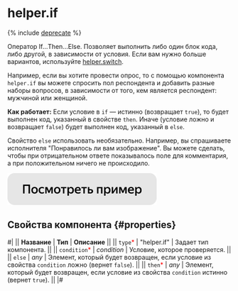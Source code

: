 # helper.if

{% include [deprecate](../../_includes/deprecate.md) %}

Оператор If...Then...Else. Позволяет выполнить либо один блок кода, либо другой, в зависимости от условия. Если вам нужно больше вариантов, используйте [helper.switch](helper.switch.md).

Например, если вы хотите провести опрос, то с помощью компонента `helper.if` вы можете спросить пол респондента и добавить разные наборы вопросов, в зависимости от того, кем является респондент: мужчиной или женщиной.

**Как работает:**
Если условие в `if` — истинно (возвращает `true`), то будет выполнен код, указанный в свойстве `then`. Иначе (условие ложно и возвращает `false`) будет выполнен код, указанный в `else`.

Свойство `else` использовать необязательно. Например, вы спрашиваете исполнителя "Понравилось ли вам изображение". Вы можете сделать, чтобы при отрицательном ответе показывалось поле для комментария, а при положительном ничего не происходило.

[![Посмотреть пример в песочнице](../_images/buttons/view-example.svg)](https://ya.cc/t/Lsf-GQpN3xMe9T)

## Свойства компонента {#properties}

#|
|| **Название** | **Тип** | **Описание** ||
|| `type`<span style="color: red">\*</span> | "helper.if" | Задает тип компонента. ||
|| `condition`<span style="color: red">\*</span> | _condition_ | Условие, которое проверяется. ||
|| `else` | _any_ | Элемент, который будет возвращен, если условие из свойства `condition` ложно (вернет `false`). ||
|| `then`<span style="color: red">\*</span> | _any_ | Элемент, который будет возвращен, если условие из свойства `condition` истинно (вернет `true`). ||
|#
